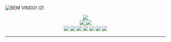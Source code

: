 
![BEM VINDO! (2)](https://github.com/Paivaas/Paivaas/assets/123731976/4ff7afad-5a47-4906-b9f8-549be7159eb6)


<div align="center">
  <a href="https://github.com/Paivaas">
    <img src="https://github-readme-streak-stats.herokuapp.com?user=Paivaas&theme=shadow_green&hide_border=true&exclude_days=Sun" />
  </a>
  
</div>

<div align="center">
  <a href="https://github.com/Paivaas">
    <img src="http://github-profile-summary-cards.vercel.app/api/cards/stats?username=Paivaas&theme=transparent" />
    <img src="http://github-profile-summary-cards.vercel.app/api/cards/most-commit-language?username=Paivaas&theme=shadow_green" />
  </a>
</div>


<div align="center">

<img src="https://img.shields.io/badge/HTML-0579C3?style=for-the-badge&logo=html5&logoColor=white">
<img src="https://img.shields.io/badge/CSS-0579C3?&style=for-the-badge&logo=css3&logoColor=white">
<img src="https://img.shields.io/badge/JavaScript-0579C3?style=for-the-badge&logo=javascript&logoColor=white">
<img src="https://img.shields.io/badge/Java-0579C3?style=for-the-badge&logo=java&logoColor=white">
<img src="https://img.shields.io/badge/MySQL-0579C3?style=for-the-badge&logo=mysql&logoColor=white">
<img src="https://img.shields.io/badge/Amazon_AWS-0579C3?style=for-the-badge&logo=amazon-aws&logoColor=white">
<img src="https://img.shields.io/badge/Microsoft_Azure-0579C3?style=for-the-badge&logo=microsoft-azure&logoColor=white">

</div>

-------------
  

